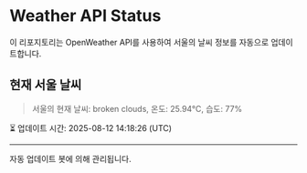 
# Weather API Status

이 리포지토리는 OpenWeather API를 사용하여 서울의 날씨 정보를 자동으로 업데이트합니다.

## 현재 서울 날씨
> 서울의 현재 날씨: broken clouds, 온도: 25.94°C, 습도: 77%

⏳ 업데이트 시간: 2025-08-12 14:18:26 (UTC)

---
자동 업데이트 봇에 의해 관리됩니다.
